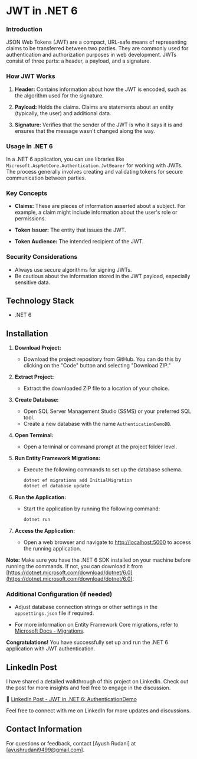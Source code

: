 # JWT in .NET 6

### Introduction
JSON Web Tokens (JWT) are a compact, URL-safe means of representing claims to be transferred between two parties. They are commonly used for authentication and authorization purposes in web development. JWTs consist of three parts: a header, a payload, and a signature.

### How JWT Works
1. **Header:** Contains information about how the JWT is encoded, such as the algorithm used for the signature.

2. **Payload:** Holds the claims. Claims are statements about an entity (typically, the user) and additional data.

3. **Signature:** Verifies that the sender of the JWT is who it says it is and ensures that the message wasn't changed along the way.

### Usage in .NET 6
In a .NET 6 application, you can use libraries like `Microsoft.AspNetCore.Authentication.JwtBearer` for working with JWTs. The process generally involves creating and validating tokens for secure communication between parties.

### Key Concepts
- **Claims:** These are pieces of information asserted about a subject. For example, a claim might include information about the user's role or permissions.

- **Token Issuer:** The entity that issues the JWT.

- **Token Audience:** The intended recipient of the JWT.

### Security Considerations
- Always use secure algorithms for signing JWTs.
- Be cautious about the information stored in the JWT payload, especially sensitive data.

## Technology Stack
- .NET 6

## Installation

1. **Download Project:**
   - Download the project repository from GitHub. You can do this by clicking on the "Code" button and selecting "Download ZIP."

2. **Extract Project:**
   - Extract the downloaded ZIP file to a location of your choice.

3. **Create Database:**
   - Open SQL Server Management Studio (SSMS) or your preferred SQL tool.
   - Create a new database with the name `AuthenticationDemoDB`.

4. **Open Terminal:**
   - Open a terminal or command prompt at the project folder level.

5. **Run Entity Framework Migrations:**
   - Execute the following commands to set up the database schema.
     ```bash
     dotnet ef migrations add InitialMigration
     dotnet ef database update
     ```

6. **Run the Application:**
   - Start the application by running the following command:
     ```bash
     dotnet run
     ```
   
7. **Access the Application:**
   - Open a web browser and navigate to [http://localhost:5000](http://localhost:5000) to access the running application.

**Note:** Make sure you have the .NET 6 SDK installed on your machine before running the commands. If not, you can download it from [https://dotnet.microsoft.com/download/dotnet/6.0](https://dotnet.microsoft.com/download/dotnet/6.0).

### Additional Configuration (if needed)

- Adjust database connection strings or other settings in the `appsettings.json` file if required.

- For more information on Entity Framework Core migrations, refer to [Microsoft Docs - Migrations](https://docs.microsoft.com/en-us/ef/core/managing-schemas/migrations/?tabs=dotnet-core-cli).

**Congratulations!** You have successfully set up and run the .NET 6 application with JWT authentication.
## LinkedIn Post

I have shared a detailed walkthrough of this project on LinkedIn. Check out the post for more insights and feel free to engage in the discussion.

🔗 [LinkedIn Post - JWT in .NET 6: AuthenticationDemo](https://www.linkedin.com/posts/ayushrudani_dotnet-dotnetdeveloper-jwt-activity-7158408101786722306-kBxi?utm_source=share&utm_medium=member_desktop)

Feel free to connect with me on LinkedIn for more updates and discussions.

## Contact Information
For questions or feedback, contact [Ayush Rudani] at [ayushrudani9499@gmail.com].
